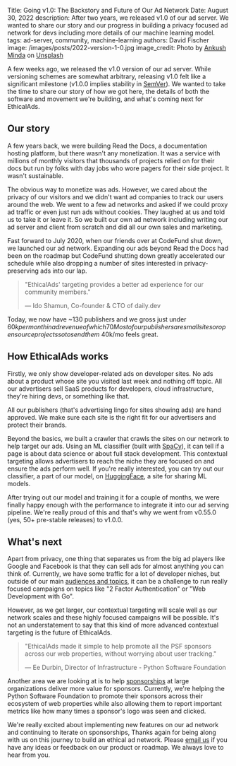 Title: Going v1.0: The Backstory and Future of Our Ad Network
Date: August 30, 2022
description: After two years, we released v1.0 of our ad server. We wanted to share our story and our progress in building a privacy focused ad network for devs including more details of our machine learning model.
tags: ad-server, community, machine-learning
authors: David Fischer
image: /images/posts/2022-version-1-0.jpg
image_credit: <span>Photo by <a href="https://unsplash.com/es/@an_ku_sh?utm_source=unsplash&utm_medium=referral&utm_content=creditCopyText">Ankush Minda</a> on <a href="https://unsplash.com/s/photos/release?utm_source=unsplash&utm_medium=referral&utm_content=creditCopyText">Unsplash</a></span>


A few weeks ago, we released the v1.0 version of our ad server.
While versioning schemes are somewhat arbitrary,
releasing v1.0 felt like a significant milestone (v1.0.0 implies stability in [SemVer](https://semver.org/)).
We wanted to take the time to share our story of how we got here,
the details of both the software and movement we're building,
and what's coming next for EthicalAds.


## Our story

A few years back, we were building Read the Docs, a documentation hosting platform,
but there wasn't any monetization.
It was a service with millions of monthly visitors that thousands of projects relied on for their docs
but run by folks with day jobs who wore pagers for their side project.
It wasn't sustainable.

The obvious way to monetize was ads.
However, we cared about the privacy of our visitors
and we didn't want ad companies to track our users around the web.
We went to a few ad networks and asked if we could proxy ad traffic or even just run ads without cookies.
They laughed at us and told us to take it or leave it.
So we built our own ad network including writing our ad server and client from scratch
and did all our own sales and marketing.

Fast forward to July 2020, when our friends over at CodeFund shut down, we launched our ad network.
Expanding our ads beyond Read the Docs had been on the roadmap
but CodeFund shutting down greatly accelerated our schedule
while also dropping a number of sites interested in privacy-preserving ads into our lap.


> "EthicalAds' targeting provides a better ad experience for our community members."
>
> &mdash; Ido Shamun, Co-founder & CTO of daily.dev


Today, we now have ~130 publishers and we gross just under $60k per month in ad revenue
of which 70% goes to publishers.
Most of our publishers are small sites or open source projects so to send them ~$40k/mo feels great.


## How EthicalAds works

Firstly, we only show developer-related ads on developer sites.
No ads about a product whose site you visited last week and nothing off topic.
All our advertisers sell SaaS products for developers, cloud infrastructure,
they're hiring devs, or something like that.

All our publishers (that's advertising lingo for sites showing ads) are hand approved.
We make sure each site is the right fit for our advertisers and protect their brands.

Beyond the basics, we built a crawler that crawls the sites on our network to help target our ads.
Using an ML classifier (built with [SpaCy](https://spacy.io/)),
it can tell if a page is about data science or about full stack development.
This contextual targeting allows advertisers to reach the niche they are focused on
and ensure the ads perform well.
If you're really interested, you can try out our classifier, a part of our model,
on [HuggingFace](https://huggingface.co/spaces/davidfischer/ea-classifier), a site for sharing ML models.

After trying out our model and training it for a couple of months,
we were finally happy enough with the performance to integrate it into our ad serving pipeline.
We're really proud of this and that's why we went from v0.55.0 (yes, 50+ pre-stable releases) to v1.0.0.


## What's next

Apart from privacy, one thing that separates us from the big ad players like Google and Facebook
is that they can sell ads for almost anything you can think of.
Currently, we have some traffic for a lot of developer niches,
but outside of our main [audiences and topics]({filename}/pages/advertisers.md#audiences),
it can be a challenge to run really focused campaigns on topics like "2 Factor Authentication"
or "Web Development with Go".

However, as we get larger, our contextual targeting will scale well as our network scales
and these highly focused campaigns will be possible.
It's not an understatement to say that this kind of more advanced contextual targeting is the future of EthicalAds.


> "EthicalAds made it simple to help promote all the PSF sponsors across our web properties, without worrying about user tracking."
>
> &mdash; Ee Durbin, Director of Infrastructure - Python Software Foundation

Another area we are looking at is to help [sponsorships]({filename}/pages/landing-pages/sponsorship.md)
at large organizations deliver more value for sponsors.
Currently, we're helping the Python Software Foundation
to promote their sponsors across their ecosystem of web properties
while also allowing them to report important metrics like how many times a sponsor's logo was seen and clicked.


We're really excited about implementing new features on our ad network and continuing to iterate on sponsorships,
Thanks again for being along with us on this journey to build an ethical ad network.
Please [email us](mailto:ads@ethicalads.io) if you have any ideas or feedback on our product or roadmap.
We always love to hear from you.
